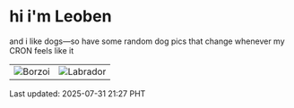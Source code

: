 # hi i'm Leoben

and i like dogs—so have some random dog pics that change whenever my CRON feels like it

|  |  |
|--------|----------|
| ![Borzoi](https://random-dog-vercel.vercel.app/api/random-borzoi?v=1753968449) | ![Labrador](https://random-dog-vercel.vercel.app/api/random-labrador?v=1753968449) |

Last updated: 2025-07-31 21:27 PHT
